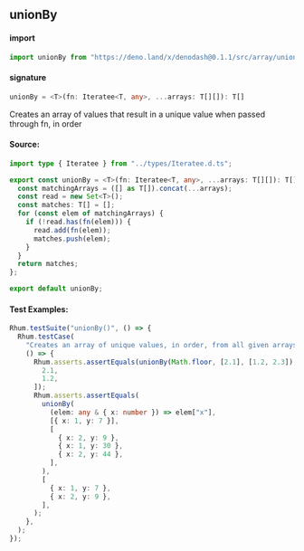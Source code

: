 
## unionBy

#### import
```typescript
import unionBy from "https://deno.land/x/denodash@0.1.1/src/array/unionBy.ts"
```

#### signature
```typescript
unionBy = <T>(fn: Iteratee<T, any>, ...arrays: T[][]): T[]
```

Creates an array of values that result in a unique value when passed through fn, in order

#### Source:

```typescript
import type { Iteratee } from "../types/Iteratee.d.ts";

export const unionBy = <T>(fn: Iteratee<T, any>, ...arrays: T[][]): T[] => {
  const matchingArrays = ([] as T[]).concat(...arrays);
  const read = new Set<T>();
  const matches: T[] = [];
  for (const elem of matchingArrays) {
    if (!read.has(fn(elem))) {
      read.add(fn(elem));
      matches.push(elem);
    }
  }
  return matches;
};

export default unionBy;

```

#### Test Examples: 

```typescript
Rhum.testSuite("unionBy()", () => {
  Rhum.testCase(
    "Creates an array of unique values, in order, from all given arrays, given an iteratee",
    () => {
      Rhum.asserts.assertEquals(unionBy(Math.floor, [2.1], [1.2, 2.3]), [
        2.1,
        1.2,
      ]);
      Rhum.asserts.assertEquals(
        unionBy(
          (elem: any & { x: number }) => elem["x"],
          [{ x: 1, y: 7 }],
          [
            { x: 2, y: 9 },
            { x: 1, y: 30 },
            { x: 2, y: 44 },
          ],
        ),
        [
          { x: 1, y: 7 },
          { x: 2, y: 9 },
        ],
      );
    },
  );
});
```

  